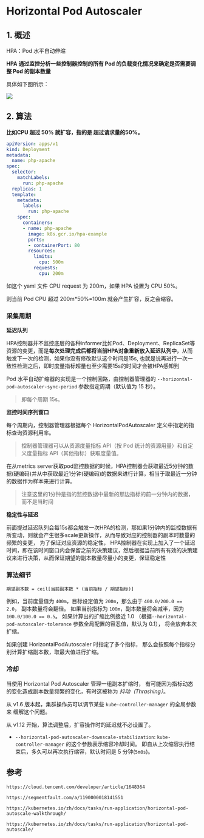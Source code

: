 # Horizontal Pod Autoscaler

## 1. 概述

HPA：Pod 水平自动伸缩

**HPA 通过监控分析一些控制器控制的所有 Pod 的负载变化情况来确定是否需要调整 Pod 的副本数量**

具体如下图所示：

![](assets/hpa-arch.png)



## 2. 算法

**比如CPU 超过 50% 就扩容，指的是 超过请求量的50%。**

```yaml
apiVersion: apps/v1
kind: Deployment
metadata:
  name: php-apache
spec:
  selector:
    matchLabels:
      run: php-apache
  replicas: 1
  template:
    metadata:
      labels:
        run: php-apache
    spec:
      containers:
      - name: php-apache
        image: k8s.gcr.io/hpa-example
        ports:
        - containerPort: 80
        resources:
          limits:
            cpu: 500m
          requests:
            cpu: 200m
```

如这个 yaml 文件 CPU request 为 200m，如果 HPA 设置为 CPU 50%。

则当前 Pod CPU 超过 200m*50%=100m 就会产生扩容，反之会缩容。



### 采集周期

**延迟队列**

HPA控制器并不监控底层的各种informer比如Pod、Deployment、ReplicaSet等资源的变更，而是**每次处理完成后都将当前HPA对象重新放入延迟队列中**，从而触发下一次的检测，如果你没有修改默认这个时间是15s, 也就是说再进行一次一致性检测之后，即时度量指标超量也至少需要15s的时间才会被HPA感知到

Pod 水平自动扩缩器的实现是一个控制回路，由控制器管理器的 `--horizontal-pod-autoscaler-sync-period` 参数指定周期（默认值为 15 秒）。

> 即每个周期 15s。

**监控时间序列窗口**

每个周期内，控制器管理器根据每个 HorizontalPodAutoscaler 定义中指定的指标查询资源利用率。 

> 控制器管理器可以从资源度量指标 API（按 Pod 统计的资源用量）和自定义度量指标 API（其他指标）获取度量值。

在从metrics server获取pod监控数据的时候，HPA控制器会获取最近5分钟的数据(硬编码)并从中获取最近1分钟(硬编码)的数据来进行计算，相当于取最近一分钟的数据作为样本来进行计算。

> 注意这里的1分钟是指的监控数据中最新的那边指标的前一分钟内的数据，而不是当时间



**稳定性与延迟**

前面提过延迟队列会每15s都会触发一次HPA的检测，那如果1分钟内的监控数据有所变动，则就会产生很多scale更新操作，从而导致对应的控制器的副本时数量的频繁的变更， 为了保证对应资源的稳定性， HPA控制器在实现上加入了一个延迟时间，即在该时间窗口内会保留之前的决策建议，然后根据当前所有有效的决策建议来进行决策，从而保证期望的副本数量尽量小的变更，保证稳定性



### 算法细节

```
期望副本数 = ceil[当前副本数 * (当前指标 / 期望指标)]
```

例如，当前度量值为 `400m`，目标设定值为 `200m`，那么由于 `400.0/200.0 == 2.0`， 副本数量将会翻倍。 如果当前指标为 `100m`，副本数量将会减半，因为`100.0/100.0 == 0.5`。 如果计算出的扩缩比例接近 1.0 （根据`--horizontal-pod-autoscaler-tolerance` 参数全局配置的容忍值，默认为 0.1）， 将会放弃本次扩缩。

如果创建 HorizontalPodAutoscaler 时指定了多个指标， 那么会按照每个指标分别计算扩缩副本数，取最大值进行扩缩。 

### 冷却

当使用 Horizontal Pod Autoscaler 管理一组副本扩缩时， 有可能因为指标动态的变化造成副本数量频繁的变化，有时这被称为 *抖动（Thrashing）*。

从 v1.6 版本起，集群操作员可以调节某些 `kube-controller-manager` 的全局参数来 缓解这个问题。

从 v1.12 开始，算法调整后，扩容操作时的延迟就不必设置了。

- `--horizontal-pod-autoscaler-downscale-stabilization`: `kube-controller-manager` 的这个参数表示缩容冷却时间。 即自从上次缩容执行结束后，多久可以再次执行缩容，默认时间是 5 分钟(`5m0s`)。



## 参考

`https://cloud.tencent.com/developer/article/1648364`

`https://segmentfault.com/a/1190000018141551`

`https://kubernetes.io/zh/docs/tasks/run-application/horizontal-pod-autoscale-walkthrough/`

`https://kubernetes.io/zh/docs/tasks/run-application/horizontal-pod-autoscale/`